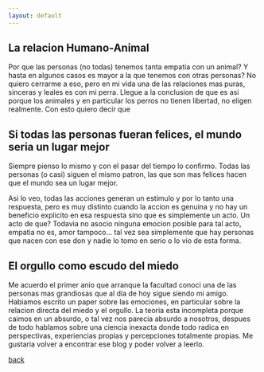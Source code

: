 ```yaml
---
layout: default
---
```


## La relacion Humano-Animal
Por que las personas (no todas) tenemos tanta empatia con un animal? Y hasta en algunos casos es mayor a la que tenemos con otras personas? No quiero cerrarme a eso, pero en mi vida una de las relaciones mas puras, sinceras y leales es con mi perra. Llegue a la conclusion de que es asi porque los animales y en particular los perros no tienen libertad, no eligen realmente. Con esto quiero decir que 


## Si todas las personas fueran felices, el mundo seria un lugar mejor
Siempre pienso lo mismo y con el pasar del tiempo lo confirmo. Todas las personas (o casi) siguen el mismo patron, las que son mas felices hacen que el mundo sea un lugar mejor.

Asi lo veo, todas las acciones generan un estimulo y por lo tanto una respuesta, pero es muy distinto cuando la accion es genuina y no hay un beneficio explicito en esa respuesta sino que es simplemente un acto. Un acto de que? Todavia no asocio ninguna emocion posible para tal acto, empatia no es, amor tampoco... tal vez sea simplemente que hay personas que nacen con ese don y nadie lo tomo en serio o lo vio de esta forma.


## El orgullo como escudo del miedo
Me acuerdo el primer anio que arranque la facultad conoci una de las personas mas grandiosas que al dia de hoy sigue siendo mi amigo. Habiamos escrito un paper sobre las emociones, en particular sobre la relacion directa del miedo y el orgullo. La teoria esta incompleta porque caimos en un absurdo, o tal vez nos parecia absurdo a nosotros, despues de todo hablamos sobre una ciencia inexacta donde todo radica en perspectivas, experiencias propias y percepciones totalmente propias. Me gustaria volver a encontrar ese blog y poder volver a leerlo.


[back](./)
